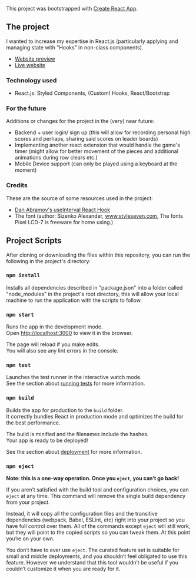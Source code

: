 This project was bootstrapped with [Create React App](https://github.com/facebook/create-react-app).

## The project

I wanted to increase my expertise in React.js (particularly applying and managing state with "Hooks" in non-class components).

- [Website preview](https://imgur.com/F31eqOH)
- [Live website](https://ooc9490-tetris-react.netlify.app/)

### Technology used

- React.js: Styled Components, (Custom) Hooks, React/Bootstrap

### For the future

Additions or changes for the project in the (very) near future:

- Backend + user login/ sign up (this will allow for recording personal high scores and perhaps, sharing said scores on leader boards)
- Implementing another react extension that would handle the game's timer (might allow for better movement of the pieces and additional animations during row clears etc.)
- Mobile Device support (can only be played using a keyboard at the moment)

### Credits

These are the source of some resources used in the project:

- [Dan Abramov's useInterval React Hook](https://overreacted.io/making-setinterval-declarative-with-react-hooks/)
- The font (author: Sizenko Alexander, www.styleseven.com, The fonts Pixel LCD-7 is freeware for home using.)

## Project Scripts

After cloning or downloading the files within this repository, you can run the following in the project's directory:

### `npm install`

Installs all dependencies described in "package.json" into a folder called "node_modules" in the project's root directory, this will allow your local machine to run the application with the scripts to follow.

### `npm start`

Runs the app in the development mode.<br />
Open [http://localhost:3000](http://localhost:3000) to view it in the browser.

The page will reload if you make edits.<br />
You will also see any lint errors in the console.

### `npm test`

Launches the test runner in the interactive watch mode.<br />
See the section about [running tests](https://facebook.github.io/create-react-app/docs/running-tests) for more information.

### `npm build`

Builds the app for production to the `build` folder.<br />
It correctly bundles React in production mode and optimizes the build for the best performance.

The build is minified and the filenames include the hashes.<br />
Your app is ready to be deployed!

See the section about [deployment](https://facebook.github.io/create-react-app/docs/deployment) for more information.

### `npm eject`

**Note: this is a one-way operation. Once you `eject`, you can’t go back!**

If you aren’t satisfied with the build tool and configuration choices, you can `eject` at any time. This command will remove the single build dependency from your project.

Instead, it will copy all the configuration files and the transitive dependencies (webpack, Babel, ESLint, etc) right into your project so you have full control over them. All of the commands except `eject` will still work, but they will point to the copied scripts so you can tweak them. At this point you’re on your own.

You don’t have to ever use `eject`. The curated feature set is suitable for small and middle deployments, and you shouldn’t feel obligated to use this feature. However we understand that this tool wouldn’t be useful if you couldn’t customize it when you are ready for it.
